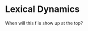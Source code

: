 # Lexical Dynamics
When will this file show up at the top?

<!-- #sp -->

<!-- {BearID:6229E643-3811-4DF2-BDE0-711D61422046-31320-0000089D8B959963} -->

